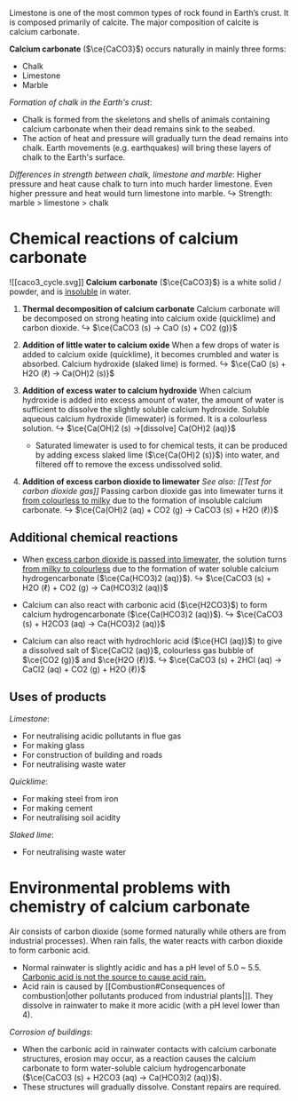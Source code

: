 Limestone is one of the most common types of rock found in Earth’s crust. It is composed primarily of calcite. The major composition of calcite is <span class="hi-blue">calcium carbonate</span>.

**Calcium carbonate** ($\ce{CaCO3}$) occurs naturally in mainly three forms:
- Chalk
- Limestone
- Marble

*Formation of chalk in the Earth's crust*:
- Chalk is formed from the skeletons and shells of animals containing calcium carbonate when their dead remains sink to the seabed.
- The action of heat and pressure will gradually turn the dead remains into chalk. Earth movements (e.g. earthquakes) will bring these layers of chalk to the Earth's surface.

*Differences in strength between chalk, limestone and marble*:
Higher pressure and heat cause chalk to turn into much harder limestone. Even higher pressure and heat would turn limestone into marble.
↪ Strength: marble > limestone > chalk

# Chemical reactions of calcium carbonate
![[caco3_cycle.svg]]
**Calcium carbonate** ($\ce{CaCO3}$) is a white solid / powder, and is <u>insoluble</u> in water.

1. **Thermal decomposition of calcium carbonate**
   Calcium carbonate will be decomposed on strong heating into calcium oxide (quicklime) and carbon dioxide.
   ↪ $\ce{CaCO3 (s) -> CaO (s) + CO2 (g)}$

2. **Addition of little water to calcium oxide**
   When a few drops of water is added to calcium oxide (quicklime), it becomes crumbled and water is absorbed. Calcium hydroxide (slaked lime) is formed.
   ↪ $\ce{CaO (s) + H2O (ℓ) -> Ca(OH)2 (s)}$

3. **Addition of excess water to calcium hydroxide**
   When calcium hydroxide is added into excess amount of water, the amount of water is sufficient to dissolve the slightly soluble calcium hydroxide. Soluble aqueous calcium hydroxide (limewater) is formed. It is a colourless solution.
   ↪ $\ce{Ca(OH)2 (s) ->[dissolve] Ca(OH)2 (aq)}$
	  - Saturated limewater is used to for chemical tests, it can be produced by adding excess slaked lime ($\ce{Ca(OH)2 (s)}$) into water, and filtered off to remove the excess undissolved solid.

4. **Addition of excess carbon dioxide to limewater**
   *See also: [[Test for carbon dioxide gas]]*
   Passing carbon dioxide gas into limewater turns it <u>from colourless to milky</u> due to the formation of insoluble calcium carbonate.
   ↪ $\ce{Ca(OH)2 (aq) + CO2 (g) -> CaCO3 (s) + H2O (ℓ)}$

## Additional chemical reactions
- When <u><span class="hi-blue">excess</span> carbon dioxide is passed into limewater</u>, the solution turns <u>from milky to colourless</u> due to the formation of water soluble calcium hydrogencarbonate ($\ce{Ca(HCO3)2 (aq)}$).
  ↪ $\ce{CaCO3 (s) + H2O (ℓ) + CO2 (g) -> Ca(HCO3)2 (aq)}$

- Calcium can also react with carbonic acid ($\ce{H2CO3}$) to form calcium hydrogencarbonate ($\ce{Ca(HCO3)2 (aq)}$).
  ↪ $\ce{CaCO3 (s) + H2CO3 (aq) -> Ca(HCO3)2 (aq)}$

- Calcium can also react with hydrochloric acid ($\ce{HCl (aq)}$) to give a dissolved salt of $\ce{CaCl2 (aq)}$, colourless gas bubble of $\ce{CO2 (g)}$ and $\ce{H2O (ℓ)}$.
  ↪ $\ce{CaCO3 (s) + 2HCl (aq) -> CaCl2 (aq) + CO2 (g) + H2O (ℓ)}$

## Uses of products
*Limestone*:
- For neutralising acidic pollutants in flue gas
- For making glass
- For construction of building and roads
- For neutralising waste water

*Quicklime*:
- For making steel from iron
- For making cement
- For neutralising soil acidity

*Slaked lime*:
- For neutralising waste water

# Environmental problems with chemistry of calcium carbonate
Air consists of carbon dioxide (some formed naturally while others are from industrial processes). When rain falls, the water reacts with carbon dioxide to form <span class="hi-green">carbonic acid</span>.
- Normal rainwater is slightly acidic and has a pH level of 5.0 ~ 5.5. <u>Carbonic acid is not the source to cause acid rain.</u>
- Acid rain is caused by [[Combustion#Consequences of combustion|other pollutants produced from industrial plants|]]. They dissolve in rainwater to make it more acidic (with a pH level lower than 4).

*Corrosion of buildings*:
- When the carbonic acid in rainwater contacts with calcium carbonate structures, erosion may occur, as a reaction causes the calcium carbonate to form water-soluble calcium hydrogencarbonate ($\ce{CaCO3 (s) + H2CO3 (aq) -> Ca(HCO3)2 (aq)}$).
- These structures will gradually dissolve. Constant repairs are required.

